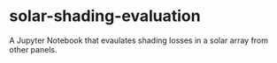 # solar-shading-evaluation
A Jupyter Notebook that evaulates shading losses in a solar array from other panels.
